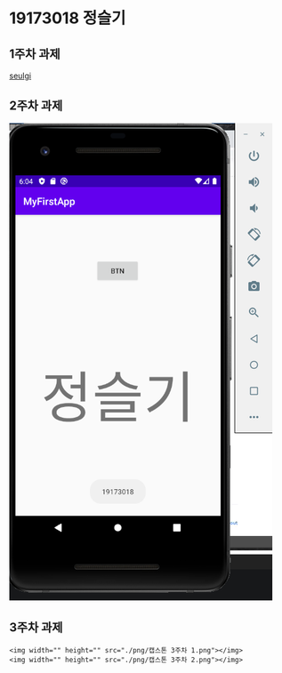 # 19173018 정슬기

## 1주차 과제
   [seulgi](https://github.com/Jung-seulgi "seulgi")
   
## 2주차 과제
   <img width="" height="" src="./png/캡스톤 2주차 실습과제.png"></img>

## 3주차 과제
    <img width="" height="" src="./png/캡스톤 3주차 1.png"></img>
    <img width="" height="" src="./png/캡스톤 3주차 2.png"></img>
